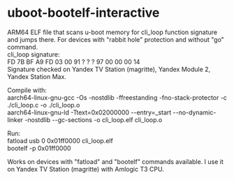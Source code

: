 # uboot-bootelf-interactive
ARM64 ELF file that scans u-boot memory for cli_loop function signature and jumps there. For devices with "rabbit hole" protection and without "go" command.  
cli_loop signature:  
FD 7B BF A9 FD 03 00 91 ? ? ? 97 00 00 00 14  
Signature checked on Yandex TV Station (magritte), Yandex Module 2, Yandex Station Max.

Compile with:  
aarch64-linux-gnu-gcc -Os -nostdlib -ffreestanding -fno-stack-protector -c ./cli_loop.c -o ./cli_loop.o  
aarch64-linux-gnu-ld -Ttext=0x02000000 --entry=_start --no-dynamic-linker -nostdlib --gc-sections -o cli_loop.elf cli_loop.o

Run:  
fatload usb 0 0x01ff0000 cli_loop.elf  
bootelf -p 0x01ff0000  


Works on devices with "fatload" and "bootelf" commands available. I use it on Yandex TV Station (magritte) with Amlogic T3 CPU.
